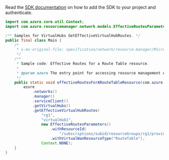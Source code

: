 Read the [SDK documentation](https://github.com/Azure/azure-sdk-for-java/blob/azure-resourcemanager_2.10.0/sdk/resourcemanager/azure-resourcemanager/README.md) on how to add the SDK to your project and authenticate.

```java
import com.azure.core.util.Context;
import com.azure.resourcemanager.network.models.EffectiveRoutesParameters;

/** Samples for VirtualHubs GetEffectiveVirtualHubRoutes. */
public final class Main {
    /*
     * x-ms-original-file: specification/network/resource-manager/Microsoft.Network/stable/2021-05-01/examples/EffectiveRoutesListForRouteTable.json
     */
    /**
     * Sample code: Effective Routes for a Route Table resource.
     *
     * @param azure The entry point for accessing resource management APIs in Azure.
     */
    public static void effectiveRoutesForARouteTableResource(com.azure.resourcemanager.AzureResourceManager azure) {
        azure
            .networks()
            .manager()
            .serviceClient()
            .getVirtualHubs()
            .getEffectiveVirtualHubRoutes(
                "rg1",
                "virtualHub1",
                new EffectiveRoutesParameters()
                    .withResourceId(
                        "/subscriptions/subid/resourceGroups/rg1/providers/Microsoft.Network/virtualHubs/virtualHub1/hubRouteTables/hubRouteTable1")
                    .withVirtualWanResourceType("RouteTable"),
                Context.NONE);
    }
}
```
